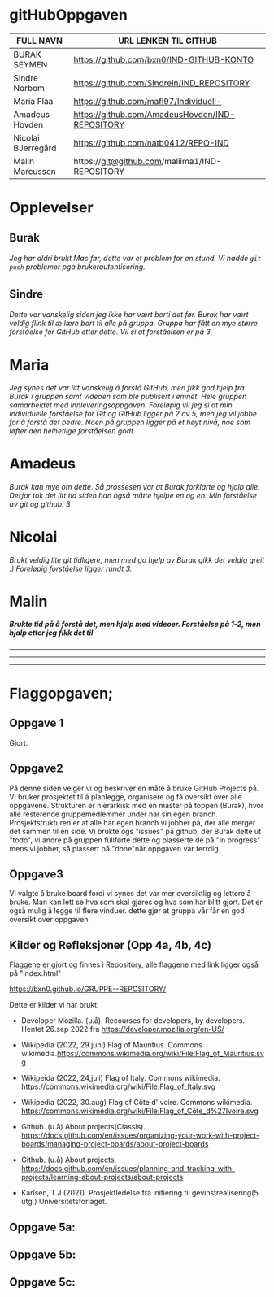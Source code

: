 # gitHubOppgaven

| FULL NAVN  | URL LENKEN TIL GITHUB |
| ------------- | ------------- |
| BURAK SEYMEN  | https://github.com/bxn0/IND-GITHUB-KONTO  |
| Sindre Norbom  | https://github.com/Sindreln/IND_REPOSITORY | 
| Maria Flaa  | https://github.com/mafl97/Individuell- |
| Amadeus Hovden | https://github.com/AmadeusHovden/IND-REPOSITORY |
| Nicolai BJerregård | https://github.com/natb0412/REPO-IND | 
| Malin Marcussen | https://git@github.com/maliima1/IND-REPOSITORY | 

# Opplevelser
## Burak
###### Jeg har aldri brukt Mac før, dette var et problem for en stund.  Vi hadde ``` git push ``` problemer pga brukerautentisering.
## Sindre
###### Dette var vanskelig siden jeg ikke har vært borti det før. Burak har vært veldig flink til æ lære bort til alle på gruppa. Gruppa har fått en mye større forståelse for GitHub etter dette. Vil si at forståelsen er på 3.  
# Maria 
###### Jeg synes det var litt vanskelig å forstå GitHub, men fikk god hjelp fra Burak i gruppen samt videoen som ble publisert i emnet. Hele gruppen samarbeidet med innleveringsoppgaven. Foreløpig vil jeg si at min individuelle forståelse for Git og GitHub ligger på 2 av 5, men jeg vil jobbe for å forstå det bedre. Noen på gruppen ligger på et høyt nivå, noe som løfter den helhetlige forståelsen godt. 
# Amadeus
###### Burak kan mye om dette. Så prossesen var at Burak forklarte og hjalp alle. Derfor tok det litt tid siden han også måtte hjelpe en og en.  Min forståelse av git og github: 3
# Nicolai
###### Brukt veldig lite git tidligere, men med go hjelp av Burak gikk det veldig greit :) Foreløpig forståelse ligger rundt 3.
# Malin
##### Brukte tid på å forstå det, men hjalp med videoer. Forståelse på 1-2, men hjalp etter jeg fikk det til

_______________________________________________________________________________________________________________________________________________________
_______________________________________________________________________________________________________________________________________________________
_______________________________________________________________________________________________________________________________________________________


# Flaggopgaven;

## Oppgave 1
Gjort.


## Oppgave2

På denne siden velger vi og beskriver en måte å bruke GitHub Projects på. Vi bruker prosjektet til å planlegge, organisere og få oversikt over alle oppgavene. Strukturen er hierarkisk med en master på toppen (Burak), hvor alle resterende gruppemedlemmer under har sin egen branch. Prosjektstrukturen er at alle har egen branch vi jobber på, der alle merger det sammen til en side. 
Vi brukte ogs "issues" på github, der Burak delte ut "todo", vi andre på gruppen fullførte dette og plasserte de på "in progress" mens vi jobbet, så plassert på "done"når oppgaven var ferrdig.



## Oppgave3

Vi valgte å bruke board fordi vi synes det var mer oversiktlig og lettere å bruke. Man kan lett se hva som skal gjøres og hva som har blitt gjort. Det er også mulig å legge til flere vinduer. dette gjør at gruppa vår får en god oversikt over oppgaven. 




## Kilder og Refleksjoner (Opp 4a, 4b, 4c)
Flaggene er gjort og finnes i Repository, alle flaggene med link ligger også på "index.html"

https://bxn0.github.io/GRUPPE--REPOSITORY/

Dette er kilder vi har brukt: 

* Developer Mozilla. (u.å). Recourses for developers, by developers. Hentet 26.sep 2022.fra https://developer.mozilla.org/en-US/

* Wikipedia (2022, 29.juni) Flag of Mauritius. Commons wikimedia.https://commons.wikimedia.org/wiki/File:Flag_of_Mauritius.svg

* Wikipeida (2022, 24,juli) Flag of Italy. Commons wikimedia. https://commons.wikimedia.org/wiki/File:Flag_of_Italy.svg

* Wikipedia (2022, 30.aug) Flag of Côte d'Ivoire. Commons wikimedia. https://commons.wikimedia.org/wiki/File:Flag_of_Côte_d%27Ivoire.svg 

* Github. (u.å) About projects(Classis). https://docs.github.com/en/issues/organizing-your-work-with-project-boards/managing-project-boards/about-project-boards

* Github. (u.å) About projects. https://docs.github.com/en/issues/planning-and-tracking-with-projects/learning-about-projects/about-projects

* Karlsen, T.J (2021). Prosjektledelse:fra initiering til gevinstrealisering(5 utg.) Universitetsforlaget.




## Oppgave 5a:


## Oppgave 5b:

## Oppgave 5c: 











